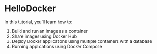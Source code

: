 # HelloDocker
In this tutorial, you’ll learn how to:
1. Build and run an image as a container
2. Share images using Docker Hub
3. Deploy Docker applications using multiple containers with a database
4. Running applications using Docker Compose

